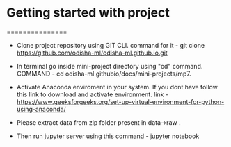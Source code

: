 # Getting started with project
===============






- Clone project repository using GIT CLI.
command for it - git clone https://github.com/odisha-ml/odisha-ml.github.io.git


- In terminal go inside mini-project directory using "cd" command. COMMAND - cd odisha-ml.githubio/docs/mini-projects/mp7.

- Activate Anaconda enviroment in your system. If you dont have follow this link to download and activate environment. link - https://www.geeksforgeeks.org/set-up-virtual-environment-for-python-using-anaconda/

- Please extract data from zip folder present in data->raw .

- Then run jupyter server using this command - jupyter notebook









